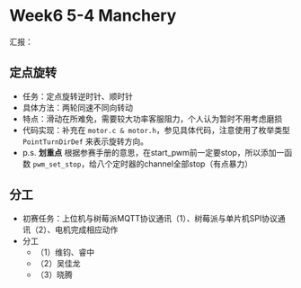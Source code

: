 # Week6 5-4 Manchery

汇报：

## 定点旋转

 - 任务：定点旋转逆时针、顺时针
 - 具体方法：两轮同速不同向转动
 - 特点：滑动在所难免，需要较大功率客服阻力，个人认为暂时不用考虑磨损
 - 代码实现：补充在 `motor.c & motor.h`，参见具体代码，注意使用了枚举类型 `PointTurnDirDef` 来表示旋转方向。
 - p.s. **划重点** 根据参赛手册的意思，在start_pwm前一定要stop，所以添加一函数 `pwm_set_stop`，给八个定时器的channel全部stop（有点暴力）

## 分工

 - 初赛任务：上位机与树莓派MQTT协议通讯（1）、树莓派与单片机SPI协议通讯（2）、电机完成相应动作
 - 分工
 	- （1）维钧、睿中
 	- （2）吴佳龙
 	- （3）晓腾
 
 